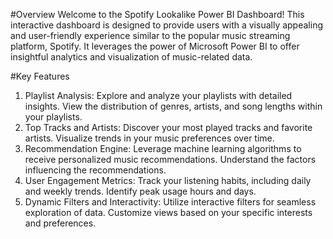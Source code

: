#Overview
Welcome to the Spotify Lookalike Power BI Dashboard! This interactive dashboard is designed to provide users with a visually appealing and user-friendly experience similar to the popular music streaming platform, Spotify. It leverages the power of Microsoft Power BI to offer insightful analytics and visualization of music-related data.

#Key Features
1. Playlist Analysis:
Explore and analyze your playlists with detailed insights.
View the distribution of genres, artists, and song lengths within your playlists.
2. Top Tracks and Artists:
Discover your most played tracks and favorite artists.
Visualize trends in your music preferences over time.
3. Recommendation Engine:
Leverage machine learning algorithms to receive personalized music recommendations.
Understand the factors influencing the recommendations.
4. User Engagement Metrics:
Track your listening habits, including daily and weekly trends.
Identify peak usage hours and days.
5. Dynamic Filters and Interactivity:
Utilize interactive filters for seamless exploration of data.
Customize views based on your specific interests and preferences.

